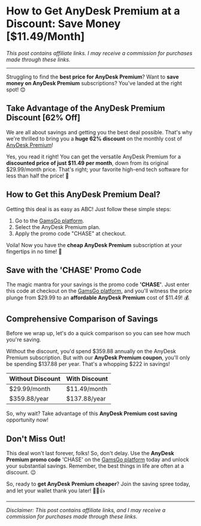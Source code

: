 # How to Get AnyDesk Premium at a Discount: Save Money [$11.49/Month]

*This post contains affiliate links. I may receive a commission for purchases made through these links.*

---

Struggling to find the **best price for AnyDesk Premium**? Want to **save money on AnyDesk Premium** subscriptions? You've landed at the right spot! 😊

## Take Advantage of the AnyDesk Premium Discount [62% Off]

We are all about savings and getting you the best deal possible. That's why we're thrilled to bring you a **huge 62% discount** on the monthly cost of [AnyDesk Premium](https://www.gamsgo.com/partner/ykeX7B)! 

Yes, you read it right! You can get the versatile AnyDesk Premium for a **discounted price of just $11.49 per month**, down from its original $29.99/month price. That's right; your favorite high-end tech software for less than half the price! 🤩

## How to Get this AnyDesk Premium Deal?

Getting this deal is as easy as ABC! Just follow these simple steps:

1. Go to the [GamsGo platform](https://www.gamsgo.com/partner/ykeX7B).
2. Select the AnyDesk Premium plan.
3. Apply the promo code "CHASE" at checkout.

Voila! Now you have the **cheap AnyDesk Premium** subscription at your fingertips in no time! 🎉 

## Save with the 'CHASE' Promo Code

The magic mantra for your savings is the promo code **'CHASE'**. Just enter this code at checkout on the [GamsGo platform](https://www.gamsgo.com/partner/ykeX7B), and you'll witness the price plunge from $29.99 to an **affordable AnyDesk Premium** cost of $11.49! 💰

## Comprehensive Comparison of Savings

Before we wrap up, let's do a quick comparison so you can see how much you're saving. 

Without the discount, you'd spend $359.88 annually on the AnyDesk Premium subscription. But with our **AnyDesk Premium coupon**, you'll only be spending $137.88 per year. That's a whopping $222 in savings! 

| Without Discount | With Discount |
|------------------|---------------|
| $29.99/month     | $11.49/month  |
| $359.88/year     | $137.88/year  |

So, why wait? Take advantage of this **AnyDesk Premium cost saving** opportunity now!

## Don't Miss Out!

This deal won't last forever, folks! So, don't delay. Use the **AnyDesk Premium promo code** 'CHASE' on the [GamsGo platform](https://www.gamsgo.com/partner/ykeX7B) today and unlock your substantial savings. Remember, the best things in life are often at a discount. 😉

So, ready to **get AnyDesk Premium cheaper**? Join the saving spree today, and let your wallet thank you later! 💼💵👍

---

*Disclaimer: This post contains affiliate links, and I may receive a commission for purchases made through these links.*